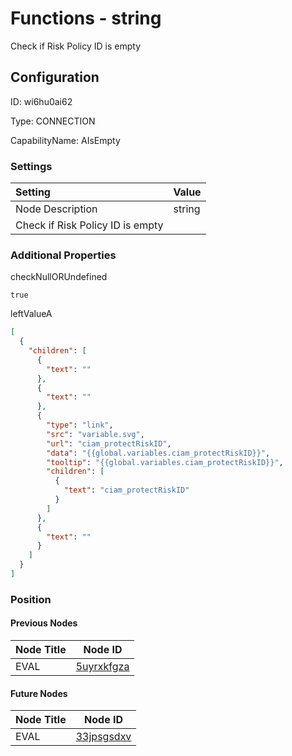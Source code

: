 # Functions - string 
Check if Risk Policy ID is empty
## Configuration
ID:  wi6hu0ai62

Type: CONNECTION 

CapabilityName: AIsEmpty

### Settings
| Setting | Value  |
| :------------------------ | ---------------------------------------- |
| Node Description | string 
Check if Risk Policy ID is empty | 





### Additional Properties
checkNullORUndefined
```bool 
true
```


leftValueA
```json 
[
  {
    "children": [
      {
        "text": ""
      },
      {
        "text": ""
      },
      {
        "type": "link",
        "src": "variable.svg",
        "url": "ciam_protectRiskID",
        "data": "{{global.variables.ciam_protectRiskID}}",
        "tooltip": "{{global.variables.ciam_protectRiskID}}",
        "children": [
          {
            "text": "ciam_protectRiskID"
          }
        ]
      },
      {
        "text": ""
      }
    ]
  }
]
```





### Position

#### Previous Nodes
| Node Title | Node ID |
| :------------- | ------------ |
| EVAL | [5uyrxkfgza](./5uyrxkfgza.md) | 
 
 #### Future Nodes
| Node Title | Node ID |
| :------------- | ------------ |
| EVAL |[33jpsgsdxv](./33jpsgsdxv.md) | 